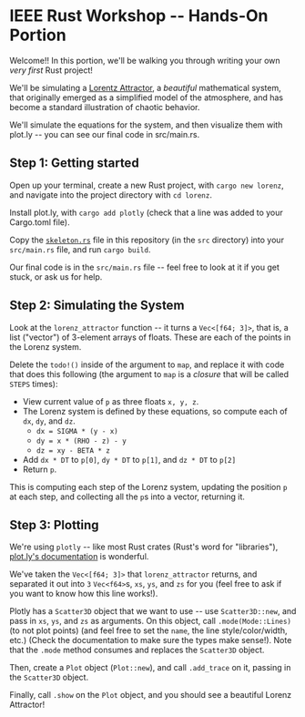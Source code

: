 # IEEE Rust Workshop -- Hands-On Portion

Welcome!! In this portion, we'll be walking you through writing your own _very first_ Rust project! 

We'll be simulating a [Lorentz Attractor](https://en.wikipedia.org/wiki/Lorenz_system), a _beautiful_ mathematical system, that originally emerged as a simplified model of the atmosphere, and has become a standard illustration of chaotic behavior. 

We'll simulate the equations for the system, and then visualize them with plot.ly -- you can see our final code in src/main.rs. 

## Step 1: Getting started

Open up your terminal, create a new Rust project, with `cargo new lorenz`, and navigate into the project directory with `cd lorenz`.

Install plot.ly, with `cargo add plotly` (check that a line was added to your Cargo.toml file). 

Copy the [`skeleton.rs`](src/skeleton.rs) file in this repository (in the `src` directory) into your `src/main.rs` file, and run `cargo build`. 

Our final code is in the `src/main.rs` file -- feel free to look at it if you get stuck, or ask us for help.

## Step 2: Simulating the System
Look at the `lorenz_attractor` function -- it turns a `Vec<[f64; 3]>`, that is, a list ("vector") of 3-element arrays of floats. These are each of the points in the Lorenz system.  

Delete the `todo!()` inside of the argument to `map`, and replace it with code that does this following (the argument to `map` is a _closure_ that will be called `STEPS` times):

* View current value of `p` as three floats `x, y, z`. 
* The Lorenz system is defined by these equations, so compute each of `dx`, `dy`, and `dz`.
    * `dx = SIGMA * (y - x)`
    * `dy = x * (RHO - z) - y`
    * `dz = xy - BETA * z`
* Add `dx * DT` to `p[0]`, `dy * DT` to `p[1]`, and `dz * DT` to `p[2]`
* Return `p`.

This is computing each step of the Lorenz system, updating the position `p` at each step, and collecting all the `p`s into a vector, returning it.

## Step 3: Plotting

We're using `plotly` -- like most Rust crates (Rust's word for "libraries"), [plot.ly's documentation](https://docs.rs/plotly/latest/plotly/index.html) is wonderful. 

We've taken the `Vec<[f64; 3]>` that `lorenz_attractor` returns, and separated it out into `3` `Vec<f64>`s, `xs`, `ys`, and `zs` for you (feel free to ask if you want to know how this line works!). 

Plotly has a `Scatter3D` object that we want to use -- use `Scatter3D::new`, and pass in `xs`, `ys`, and `zs` as arguments. On this object, call `.mode(Mode::Lines)` (to not plot points) (and feel free to set the `name`, the line style/color/width, etc.) (Check the documentation to make sure the types make sense!). Note that the `.mode` method consumes and replaces the `Scatter3D` object. 

Then, create a `Plot` object (`Plot::new`), and call `.add_trace` on it, passing in the `Scatter3D` object. 

Finally, call `.show` on the `Plot` object, and you should see a beautiful Lorenz Attractor!


